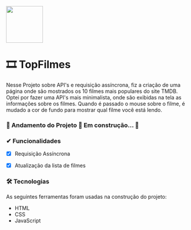 <img src="https://canalcienciascriminais.com.br/wp-content/uploads/2019/05/cinema.png" width="100px">
   
# 🎞 TopFilmes
 Nesse Projeto sobre API's e requisição assíncrona, fiz a criação de uma página onde são mostrados os 10 filmes mais populares do site TMDB. Optei por fazer uma API's mais minimalista, onde são exibidas na tela as informações sobre os filmes. Quando é passado o mouse sobre o filme, é mudado a cor de fundo para mostrar qual filme você está lendo.

### 🚧  Andamento do Projeto 🚀 Em construção...  🚧

### ✔ Funcionalidades

  - [x] Requisição Assíncrona
  - [x] Atualização da lista de filmes
 

### 🛠 Tecnologias

As seguintes ferramentas foram usadas na construção do projeto:

- HTML
- CSS
- JavaScript
